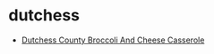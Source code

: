 # dutchess

 * [Dutchess County Broccoli And Cheese Casserole](index/d/dutchess-county-broccoli-and-cheese-casserole-104990.json)

